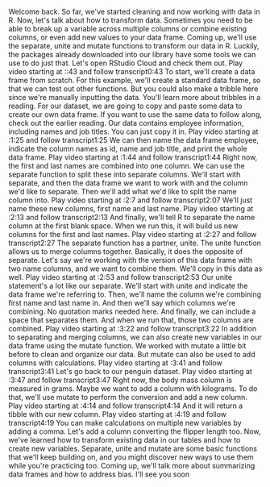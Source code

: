 

Welcome back. So far, we've started cleaning and now working with data in R. Now, let's talk about how to transform data. Sometimes you need to be able to break up a variable across multiple columns or combine existing columns, or even add new values to your data frame. Coming up, we'll use the separate, unite and mutate functions to transform our data in R. Luckily, the packages already downloaded into our library have some tools we can use to do just that. Let's open RStudio Cloud and check them out.
Play video starting at ::43 and follow transcript0:43
To start, we'll create a data frame from scratch. For this example, we'll create a standard data frame, so that we can test out other functions. But you could also make a tribble here since we're manually inputting the data. You'll learn more about tribbles in a reading. For our dataset, we are going to copy and paste some data to create our own data frame. If you want to use the same data to follow along, check out the earlier reading. Our data contains employee information, including names and job titles. You can just copy it in.
Play video starting at :1:25 and follow transcript1:25
We can then name the data frame employee, indicate the column names as id, name and job title, and print the whole data frame.
Play video starting at :1:44 and follow transcript1:44
Right now, the first and last names are combined into one column. We can use the separate function to split these into separate columns. We'll start with separate, and then the data frame we want to work with and the column we'd like to separate. Then we'll add what we'd like to split the name column into.
Play video starting at :2:7 and follow transcript2:07
We'll just name these new columns, first name and last name.
Play video starting at :2:13 and follow transcript2:13
And finally, we'll tell R to separate the name column at the first blank space. When we run this, it will build us new columns for the first and last names.
Play video starting at :2:27 and follow transcript2:27
The separate function has a partner, unite. The unite function allows us to merge columns together. Basically, it does the opposite of separate. Let's say we're working with the version of this data frame with two name columns, and we want to combine them. We'll copy in this data as well.
Play video starting at :2:53 and follow transcript2:53
Our unite statement's a lot like our separate. We'll start with unite and indicate the data frame we're referring to. Then, we'll name the column we're combining first name and last name in. And then we'll say which columns we're combining. No quotation marks needed here. And finally, we can include a space that separates them. And when we run that, those two columns are combined.
Play video starting at :3:22 and follow transcript3:22
In addition to separating and merging columns, we can also create new variables in our data frame using the mutate function. We worked with mutate a little bit before to clean and organize our data. But mutate can also be used to add columns with calculations.
Play video starting at :3:41 and follow transcript3:41
Let's go back to our penguin dataset.
Play video starting at :3:47 and follow transcript3:47
Right now, the body mass column is measured in grams. Maybe we want to add a column with kilograms. To do that, we'll use mutate to perform the conversion and add a new column.
Play video starting at :4:14 and follow transcript4:14
And it will return a tibble with our new column.
Play video starting at :4:19 and follow transcript4:19
You can make calculations on multiple new variables by adding a comma. Let's add a column converting the flipper length too. Now, we've learned how to transform existing data in our tables and how to create new variables. Separate, unite and mutate are some basic functions that we'll keep building on, and you might discover new ways to use them while you're practicing too. Coming up, we'll talk more about summarizing data frames and how to address bias. I'll see you soon